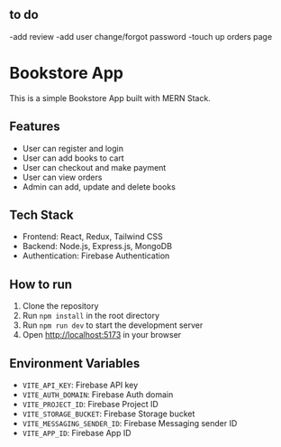 ## to do

-add review
-add user change/forgot password
-touch up orders page

# Bookstore App

This is a simple Bookstore App built with MERN Stack.

## Features

- User can register and login
- User can add books to cart
- User can checkout and make payment
- User can view orders
- Admin can add, update and delete books

## Tech Stack

- Frontend: React, Redux, Tailwind CSS
- Backend: Node.js, Express.js, MongoDB
- Authentication: Firebase Authentication

## How to run

1. Clone the repository
2. Run `npm install` in the root directory
3. Run `npm run dev` to start the development server
4. Open [http://localhost:5173](http://localhost:5173) in your browser

## Environment Variables

- `VITE_API_KEY`: Firebase API key
- `VITE_AUTH_DOMAIN`: Firebase Auth domain
- `VITE_PROJECT_ID`: Firebase Project ID
- `VITE_STORAGE_BUCKET`: Firebase Storage bucket
- `VITE_MESSAGING_SENDER_ID`: Firebase Messaging sender ID
- `VITE_APP_ID`: Firebase App ID
